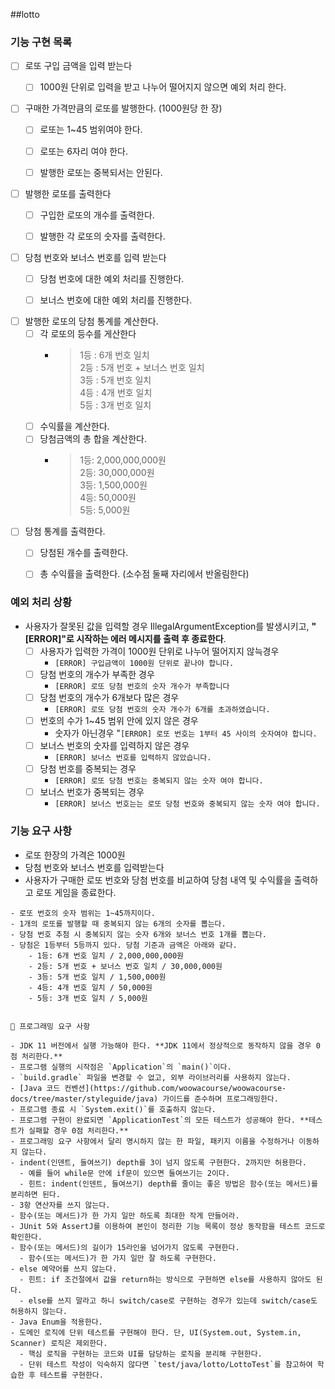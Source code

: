 
##lotto

### 기능 구현 목록
- [ ] 로또 구입 금액을 입력 받는다 
  - [ ] 1000원 단위로 입력을 받고 나누어 떨어지지 않으면 예외 처리 한다.     


- [ ] 구매한 가격만큼의 로또를 발행한다. (1000원당 한 장) 
  - [ ] 로또는 1~45 범위여야 한다.
  - [ ] 로또는 6자리 여야 한다.
  - [ ] 발행한 로또는 중복되서는 안된다.    


- [ ] 발행한 로또를 출력한다  
  - [ ] 구입한 로또의 개수를 출력한다.
  - [ ] 발행한 각 로또의 숫자를 출력한다.   


- [ ] 당첨 번호와 보너스 번호를 입력 받는다 
  - [ ] 당첨 번호에 대한 예외 처리를 진행한다.
  - [ ] 보너스 번호에 대한 예외 처리를 진행한다.     


- [ ] 발행한 로또의 당첨 통계를 계산한다.
  - [ ] 각 로또의 등수를 게산한다
    - > 1등 : 6개 번호 일치  
       2등 : 5개 번호 + 보너스 번호 일치  
       3등 : 5개 번호 일치    
       4등 : 4개 번호 일치  
       5등 : 3개 번호 일치
  - [ ] 수익률을 계산한다. 
  - [ ] 당첨금액의 총 합을 계산한다.
    - >1등: 2,000,000,000원   
       2등: 30,000,000원   
       3등: 1,500,000원   
       4등: 50,000원   
       5등: 5,000원        


- [ ] 당첨 통계를 출력한다.
  - [ ] 당첨된 개수를 출력한다.
  - [ ] 총 수익률을 출력한다. (소수점 둘째 자리에서 반올림한다)


### 예외 처리 상황
- 사용자가 잘못된 값을 입력할 경우 IllegalArgumentException를 발생시키고, **"[ERROR]"로 시작하는 에러 메시지를 출력 후 종료한다**.  
  - [ ] 사용자가 입력한 가격이 1000원 단위로 나누어 떨어지지 않늑경우   
    - `[ERROR] 구입금액이 1000원 단위로 끝나야 합니다.`   
  - [ ] 당첨 번호의 개수가 부족한 경우 
    - `[ERROR] 로또 당첨 번호의 숫자 개수가 부족합니다`  
  - [ ] 당첨 번호의 개수가 6개보다 많은 경우  
    - `[ERROR] 로또 당첨 번호의 숫자 개수가 6개를 초과하였습니다.`  
  - [ ] 번호의 수가 1~45 범위 안에 있지 않은 경우   
    - 숫자가 아닌경우 "`[ERROR] 로또 번호는 1부터 45 사이의 숫자여야 합니다.`  
  - [ ] 보너스 번호의 숫자를 입력하지 않은 경우   
    - `[ERROR] 보너스 번호를 입력하지 않았습니다.`  
  - [ ] 당첨 번호를 중복되는 경우   
    - `[ERROR] 로또 당첨 번호는 중복되지 않는 숫자 여야 합니다.`  
  - [ ] 보너스 번호가 중복되는 경우   
    - `[ERROR] 보너스 번호는는 로또 당첨 번호와 중복되지 않는 숫자 여야 합니다.`  


### 기능 요구 사항
- 로또 한장의 가격은 1000원
- 당첨 번호와 보너스 번호를 입력받는다
- 사용자가 구매한 로또 번호와 당첨 번호를 비교하여 당첨 내역 및 수익률을 출력하고 로또 게임을 종료한다.
~~~
- 로또 번호의 숫자 범위는 1~45까지이다.
- 1개의 로또를 발행할 때 중복되지 않는 6개의 숫자를 뽑는다.
- 당첨 번호 추첨 시 중복되지 않는 숫자 6개와 보너스 번호 1개를 뽑는다.
- 당첨은 1등부터 5등까지 있다. 당첨 기준과 금액은 아래와 같다.
    - 1등: 6개 번호 일치 / 2,000,000,000원
    - 2등: 5개 번호 + 보너스 번호 일치 / 30,000,000원
    - 3등: 5개 번호 일치 / 1,500,000원
    - 4등: 4개 번호 일치 / 50,000원
    - 5등: 3개 번호 일치 / 5,000원
~~~

~~~

🎯 프로그래밍 요구 사항

- JDK 11 버전에서 실행 가능해야 한다. **JDK 11에서 정상적으로 동작하지 않을 경우 0점 처리한다.**
- 프로그램 실행의 시작점은 `Application`의 `main()`이다.
- `build.gradle` 파일을 변경할 수 없고, 외부 라이브러리를 사용하지 않는다.
- [Java 코드 컨벤션](https://github.com/woowacourse/woowacourse-docs/tree/master/styleguide/java) 가이드를 준수하며 프로그래밍한다.
- 프로그램 종료 시 `System.exit()`를 호출하지 않는다.
- 프로그램 구현이 완료되면 `ApplicationTest`의 모든 테스트가 성공해야 한다. **테스트가 실패할 경우 0점 처리한다.**
- 프로그래밍 요구 사항에서 달리 명시하지 않는 한 파일, 패키지 이름을 수정하거나 이동하지 않는다.
- indent(인덴트, 들여쓰기) depth를 3이 넘지 않도록 구현한다. 2까지만 허용한다.
  - 예를 들어 while문 안에 if문이 있으면 들여쓰기는 2이다.
  - 힌트: indent(인덴트, 들여쓰기) depth를 줄이는 좋은 방법은 함수(또는 메서드)를 분리하면 된다.
- 3항 연산자를 쓰지 않는다.
- 함수(또는 메서드)가 한 가지 일만 하도록 최대한 작게 만들어라.
- JUnit 5와 AssertJ를 이용하여 본인이 정리한 기능 목록이 정상 동작함을 테스트 코드로 확인한다.
- 함수(또는 메서드)의 길이가 15라인을 넘어가지 않도록 구현한다.
  - 함수(또는 메서드)가 한 가지 일만 잘 하도록 구현한다.
- else 예약어를 쓰지 않는다.
  - 힌트: if 조건절에서 값을 return하는 방식으로 구현하면 else를 사용하지 않아도 된다.
  - else를 쓰지 말라고 하니 switch/case로 구현하는 경우가 있는데 switch/case도 허용하지 않는다.
- Java Enum을 적용한다.
- 도메인 로직에 단위 테스트를 구현해야 한다. 단, UI(System.out, System.in, Scanner) 로직은 제외한다.
  - 핵심 로직을 구현하는 코드와 UI를 담당하는 로직을 분리해 구현한다.
  - 단위 테스트 작성이 익숙하지 않다면 `test/java/lotto/LottoTest`를 참고하여 학습한 후 테스트를 구현한다.

~~~